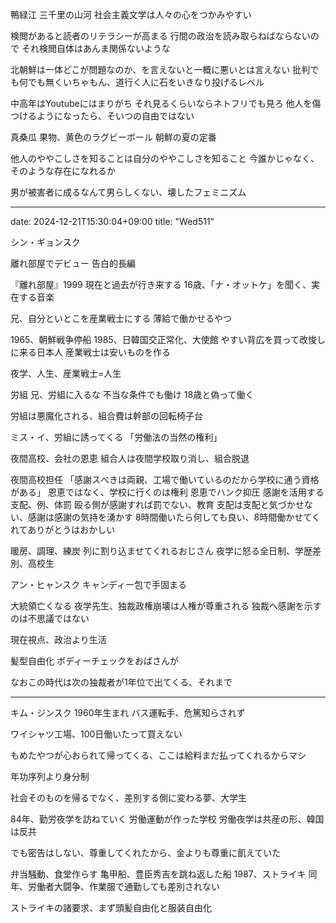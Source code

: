 鴨緑江
三千里の山河
社会主義文学は人々の心をつかみやすい

検閲があると読者のリテラシーが高まる
行間の政治を読み取らねばならないので
それ検閲自体はあんま関係ないような

北朝鮮は一体どこが問題なのか、を言えないと一概に悪いとは言えない
批判でも何でも無くいちゃもん、道行く人に石をいきなり投げるレベル

中高年はYoutubeにはまりがち
それ見るくらいならネトフリでも見ろ
他人を傷つけるようになったら、そいつの自由ではない

真桑瓜
果物、黄色のラグビーボール
朝鮮の夏の定番

他人のややこしさを知ることは自分のややこしさを知ること
今誰かじゃなく、そのような存在になれるか

男が被害者に成るなんて男らしくない、壊したフェミニズム

---
date: 2024-12-21T15:30:04+09:00
title: "Wed511"

シン・ギョンスク

離れ部屋でデビュー
告白的長編


『離れ部屋』1999
現在と過去が行き来する
16歳、「ナ・オットケ」を聞く、実在する音楽

兄、自分といとこを産業戦士にする
薄給で働かせるやつ

1965、朝鮮戦争停船
1985、日韓国交正常化、大使館
    やすい背広を買って改悛しに来る日本人
  産業戦士は安いものを作る

夜学、人生、産業戦士=人生

労組
兄、労組に入るな
不当な条件でも働け
18歳と偽って働く

労組は悪魔化される、組合費は幹部の回転椅子台

ミス・イ、労組に誘ってくる
「労働法の当然の権利」

夜間高校、会社の恩恵
組合人は夜間学校取り消し、組合脱退

夜間高校担任
「感謝スべきは両親、工場で働いているのだから学校に通う資格がある」
恩恵ではなく、学校に行くのは権利
恩恵でハンク抑圧
感謝を活用する支配、例、体罰
  殴る側が感謝すれば罰でない、教育
  支配は支配と気づかせない、感謝は感謝の気持を湧かす
  8時間働いたら何しても良い、8時間働かせてくれてありがとうはおかしい
  
暖房、調理、練炭
列に割り込ませてくれるおじさん
夜学に怒る全日制、学歴差別、高校生

アン・ヒャンスク
キャンディー包で手固まる

大統領亡くなる
夜学先生、独裁政権崩壊は人権が尊重される
独裁へ感謝を示すのは不思議ではない

現在視点、政治より生活

髪型自由化
ボディーチェックをおばさんが

なおこの時代は次の独裁者が1年位で出てくる、それまで


---

キム・ジンスク
1960年生まれ
バス運転手、危篤知らされず

ワイシャツ工場、100日働いたって買えない

もめたやつが心おられて帰ってくる、ここは給料まだ払ってくれるからマシ

年功序列より身分制

社会そのものを帰るでなく、差別する側に変わる夢、大学生

84年、勤労夜学を訪ねていく
  労働運動が作った学校
労働夜学は共産の形、韓国は反共

でも密告はしない、尊重してくれたから、金よりも尊重に飢えていた

弁当騒動、食堂作らす
  亀甲船、豊臣秀吉を跳ね返した船
1987、ストライキ
同年、労働者大闘争、作業服で通勤しても差別されない

ストライキの諸要求、まず頭髪自由化と服装自由化


